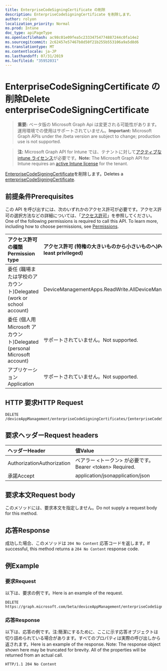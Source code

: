 ```yaml
---
title: EnterpriseCodeSigningCertificate の削除
description: EnterpriseCodeSigningCertificate を削除します。
author: rolyon
localization_priority: Normal
ms.prod: Intune
doc_type: apiPageType
ms.openlocfilehash: ac98c01e09fea5c23334754774887244c0fa14e2
ms.sourcegitcommit: 2c62457e57467b8d50f21b255b553106a9a5d8d6
ms.translationtype: MT
ms.contentlocale: ja-JP
ms.lasthandoff: 07/31/2019
ms.locfileid: "35952031"
---
```

# <a name="delete-enterprisecodesigningcertificate"></a><span data-ttu-id="e5c52-103">EnterpriseCodeSigningCertificate の削除</span><span class="sxs-lookup"><span data-stu-id="e5c52-103">Delete enterpriseCodeSigningCertificate</span></span>

> <span data-ttu-id="e5c52-104">**重要:** ベータ版の Microsoft Graph Api は変更される可能性があります。運用環境での使用はサポートされていません。</span><span class="sxs-lookup"><span data-stu-id="e5c52-104">**Important:** Microsoft Graph APIs under the /beta version are subject to change; production use is not supported.</span></span>

> <span data-ttu-id="e5c52-105">**注:** Microsoft Graph API for Intune では、テナントに対して[アクティブな intune ライセンス](https://go.microsoft.com/fwlink/?linkid=839381)が必要です。</span><span class="sxs-lookup"><span data-stu-id="e5c52-105">**Note:** The Microsoft Graph API for Intune requires an [active Intune license](https://go.microsoft.com/fwlink/?linkid=839381) for the tenant.</span></span>

<span data-ttu-id="e5c52-106">[EnterpriseCodeSigningCertificate](../resources/intune-apps-enterprisecodesigningcertificate.md)を削除します。</span><span class="sxs-lookup"><span data-stu-id="e5c52-106">Deletes a [enterpriseCodeSigningCertificate](../resources/intune-apps-enterprisecodesigningcertificate.md).</span></span>

## <a name="prerequisites"></a><span data-ttu-id="e5c52-107">前提条件</span><span class="sxs-lookup"><span data-stu-id="e5c52-107">Prerequisites</span></span>
<span data-ttu-id="e5c52-p101">この API を呼び出すには、次のいずれかのアクセス許可が必要です。アクセス許可の選択方法などの詳細については、「[アクセス許可](/graph/permissions-reference)」を参照してください。</span><span class="sxs-lookup"><span data-stu-id="e5c52-p101">One of the following permissions is required to call this API. To learn more, including how to choose permissions, see [Permissions](/graph/permissions-reference).</span></span>

|<span data-ttu-id="e5c52-110">アクセス許可の種類</span><span class="sxs-lookup"><span data-stu-id="e5c52-110">Permission type</span></span>|<span data-ttu-id="e5c52-111">アクセス許可 (特権の大きいものから小さいものへ)</span><span class="sxs-lookup"><span data-stu-id="e5c52-111">Permissions (from most to least privileged)</span></span>|
|:---|:---|
|<span data-ttu-id="e5c52-112">委任 (職場または学校のアカウント)</span><span class="sxs-lookup"><span data-stu-id="e5c52-112">Delegated (work or school account)</span></span>|<span data-ttu-id="e5c52-113">DeviceManagementApps.ReadWrite.All</span><span class="sxs-lookup"><span data-stu-id="e5c52-113">DeviceManagementApps.ReadWrite.All</span></span>|
|<span data-ttu-id="e5c52-114">委任 (個人用 Microsoft アカウント)</span><span class="sxs-lookup"><span data-stu-id="e5c52-114">Delegated (personal Microsoft account)</span></span>|<span data-ttu-id="e5c52-115">サポートされていません。</span><span class="sxs-lookup"><span data-stu-id="e5c52-115">Not supported.</span></span>|
|<span data-ttu-id="e5c52-116">アプリケーション</span><span class="sxs-lookup"><span data-stu-id="e5c52-116">Application</span></span>|<span data-ttu-id="e5c52-117">サポートされていません。</span><span class="sxs-lookup"><span data-stu-id="e5c52-117">Not supported.</span></span>|

## <a name="http-request"></a><span data-ttu-id="e5c52-118">HTTP 要求</span><span class="sxs-lookup"><span data-stu-id="e5c52-118">HTTP Request</span></span>
<!-- {
  "blockType": "ignored"
}
-->
``` http
DELETE /deviceAppManagement/enterpriseCodeSigningCertificates/{enterpriseCodeSigningCertificateId}
```

## <a name="request-headers"></a><span data-ttu-id="e5c52-119">要求ヘッダー</span><span class="sxs-lookup"><span data-stu-id="e5c52-119">Request headers</span></span>
|<span data-ttu-id="e5c52-120">ヘッダー</span><span class="sxs-lookup"><span data-stu-id="e5c52-120">Header</span></span>|<span data-ttu-id="e5c52-121">値</span><span class="sxs-lookup"><span data-stu-id="e5c52-121">Value</span></span>|
|:---|:---|
|<span data-ttu-id="e5c52-122">Authorization</span><span class="sxs-lookup"><span data-stu-id="e5c52-122">Authorization</span></span>|<span data-ttu-id="e5c52-123">ベアラー &lt;トークン&gt; が必要です。</span><span class="sxs-lookup"><span data-stu-id="e5c52-123">Bearer &lt;token&gt; Required.</span></span>|
|<span data-ttu-id="e5c52-124">承諾</span><span class="sxs-lookup"><span data-stu-id="e5c52-124">Accept</span></span>|<span data-ttu-id="e5c52-125">application/json</span><span class="sxs-lookup"><span data-stu-id="e5c52-125">application/json</span></span>|

## <a name="request-body"></a><span data-ttu-id="e5c52-126">要求本文</span><span class="sxs-lookup"><span data-stu-id="e5c52-126">Request body</span></span>
<span data-ttu-id="e5c52-127">このメソッドには、要求本文を指定しません。</span><span class="sxs-lookup"><span data-stu-id="e5c52-127">Do not supply a request body for this method.</span></span>

## <a name="response"></a><span data-ttu-id="e5c52-128">応答</span><span class="sxs-lookup"><span data-stu-id="e5c52-128">Response</span></span>
<span data-ttu-id="e5c52-129">成功した場合、このメソッドは `204 No Content` 応答コードを返します。</span><span class="sxs-lookup"><span data-stu-id="e5c52-129">If successful, this method returns a `204 No Content` response code.</span></span>

## <a name="example"></a><span data-ttu-id="e5c52-130">例</span><span class="sxs-lookup"><span data-stu-id="e5c52-130">Example</span></span>

### <a name="request"></a><span data-ttu-id="e5c52-131">要求</span><span class="sxs-lookup"><span data-stu-id="e5c52-131">Request</span></span>
<span data-ttu-id="e5c52-132">以下は、要求の例です。</span><span class="sxs-lookup"><span data-stu-id="e5c52-132">Here is an example of the request.</span></span>
``` http
DELETE https://graph.microsoft.com/beta/deviceAppManagement/enterpriseCodeSigningCertificates/{enterpriseCodeSigningCertificateId}
```

### <a name="response"></a><span data-ttu-id="e5c52-133">応答</span><span class="sxs-lookup"><span data-stu-id="e5c52-133">Response</span></span>
<span data-ttu-id="e5c52-p102">以下は、応答の例です。注:簡潔にするために、ここに示す応答オブジェクトは切り詰められている場合があります。すべてのプロパティは実際の呼び出しから返されます。</span><span class="sxs-lookup"><span data-stu-id="e5c52-p102">Here is an example of the response. Note: The response object shown here may be truncated for brevity. All of the properties will be returned from an actual call.</span></span>
``` http
HTTP/1.1 204 No Content
```





